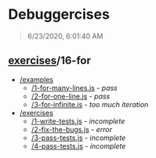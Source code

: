 # Debuggercises 

> 6/23/2020, 6:01:40 AM 

## [exercises](../README.md)/16-for 

- [/examples](./examples/README.md)
  - [/1-for-many-lines.js](./examples/README.md#1-for-many-linesjs) - _pass_ 
  - [/2-for-one-line.js](./examples/README.md#2-for-one-linejs) - _pass_ 
  - [/3-for-infinite.js](./examples/README.md#3-for-infinitejs) - _too much iteration_ 
- [/exercises](./exercises/README.md)
  - [/1-write-tests.js](./exercises/README.md#1-write-testsjs) - _incomplete_ 
  - [/2-fix-the-bugs.js](./exercises/README.md#2-fix-the-bugsjs) - _error_ 
  - [/3-pass-tests.js](./exercises/README.md#3-pass-testsjs) - _incomplete_ 
  - [/4-pass-tests.js](./exercises/README.md#4-pass-testsjs) - _incomplete_ 
